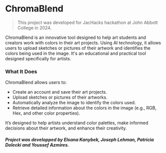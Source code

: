 # ChromaBlend
> This project was developed for JacHacks hackathon at John Abbott College in 2024. 

ChromaBlend is an innovative tool designed to help art students and creators work with colors in their art projects. Using AI technology, it allows users to upload sketches or pictures of their artwork and identifies the colors being used in the image. It's an educational and practical tool designed specifically for artists.

### What It Does

ChromaBlend allows users to:

- Create an account and save their art projects.
- Upload sketches or pictures of their artworks.
- Automatically analyze the image to identify the colors used.
- Retrieve detailed information about the colors in the image (e.g., RGB, Hex, and other color properties).

It’s designed to help artists understand color palettes, make informed decisions about their artwork, and enhance their creativity.

##### Project was developped by Elsana Kanybek, Joseph Lehman, Patricia Dolecki and Youssef Azmires.

